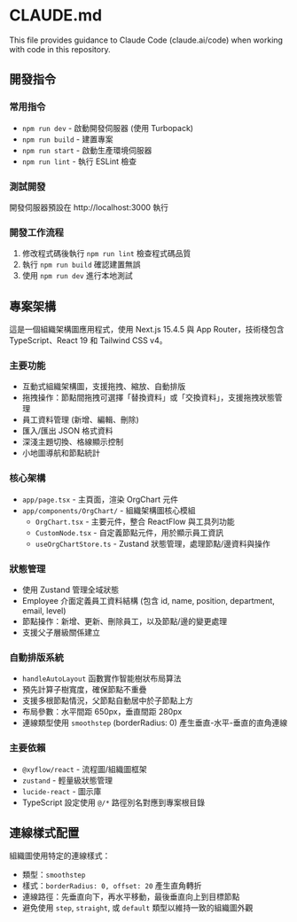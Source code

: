 # CLAUDE.md

This file provides guidance to Claude Code (claude.ai/code) when working with code in this repository.

## 開發指令

### 常用指令
- `npm run dev` - 啟動開發伺服器 (使用 Turbopack)
- `npm run build` - 建置專案
- `npm run start` - 啟動生產環境伺服器
- `npm run lint` - 執行 ESLint 檢查

### 測試開發
開發伺服器預設在 http://localhost:3000 執行

### 開發工作流程
1. 修改程式碼後執行 `npm run lint` 檢查程式碼品質
2. 執行 `npm run build` 確認建置無誤
3. 使用 `npm run dev` 進行本地測試

## 專案架構

這是一個組織架構圖應用程式，使用 Next.js 15.4.5 與 App Router，技術棧包含 TypeScript、React 19 和 Tailwind CSS v4。

### 主要功能
- 互動式組織架構圖，支援拖拽、縮放、自動排版
- 拖拽操作：節點間拖拽可選擇「替換資料」或「交換資料」，支援拖拽狀態管理
- 員工資料管理 (新增、編輯、刪除)
- 匯入/匯出 JSON 格式資料
- 深淺主題切換、格線顯示控制
- 小地圖導航和節點統計

### 核心架構
- `app/page.tsx` - 主頁面，渲染 OrgChart 元件
- `app/components/OrgChart/` - 組織架構圖核心模組
  - `OrgChart.tsx` - 主要元件，整合 ReactFlow 與工具列功能
  - `CustomNode.tsx` - 自定義節點元件，用於顯示員工資訊
  - `useOrgChartStore.ts` - Zustand 狀態管理，處理節點/邊資料與操作

### 狀態管理
- 使用 Zustand 管理全域狀態
- Employee 介面定義員工資料結構 (包含 id, name, position, department, email, level)
- 節點操作：新增、更新、刪除員工，以及節點/邊的變更處理
- 支援父子層級關係建立

### 自動排版系統
- `handleAutoLayout` 函數實作智能樹狀布局算法
- 預先計算子樹寬度，確保節點不重疊
- 支援多根節點情況，父節點自動居中於子節點上方
- 布局參數：水平間距 650px，垂直間距 280px
- 連線類型使用 `smoothstep` (borderRadius: 0) 產生垂直-水平-垂直的直角連線

### 主要依賴
- `@xyflow/react` - 流程圖/組織圖框架
- `zustand` - 輕量級狀態管理
- `lucide-react` - 圖示庫
- TypeScript 設定使用 `@/*` 路徑別名對應到專案根目錄

## 連線樣式配置

組織圖使用特定的連線樣式：
- 類型：`smoothstep` 
- 樣式：`borderRadius: 0, offset: 20` 產生直角轉折
- 連線路徑：先垂直向下，再水平移動，最後垂直向上到目標節點
- 避免使用 `step`, `straight`, 或 `default` 類型以維持一致的組織圖外觀